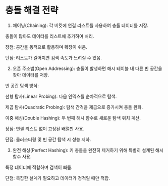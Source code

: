 # 충돌 해결 전략
1. 체이닝(Chaining):
각 버킷에 연결 리스트를 사용하여 충돌 데이터를 저장.

충돌이 많아도 데이터를 리스트에 추가하여 처리.

장점: 공간을 동적으로 활용하며 확장이 쉬움.

단점: 리스트가 길어지면 검색 속도가 느려질 수 있음.

2. 오픈 주소법(Open Addressing):
충돌이 발생하면 해시 테이블 내 다른 빈 공간을 찾아 데이터를 저장.

빈 공간 탐색 방식:

선형 탐사(Linear Probing): 다음 인덱스를 순차적으로 탐색.

제곱 탐사(Quadratic Probing): 탐색 간격을 제곱으로 증가시켜 충돌 완화.

이중 해싱(Double Hashing): 두 번째 해시 함수로 새로운 탐색 위치 계산.

장점: 연결 리스트 없이 고정된 배열만 사용.

단점: 클러스터링 및 빈 공간 탐색 시 성능 저하.

3. 완전 해싱(Perfect Hashing):
키 충돌을 완전히 제거하기 위해 특별히 설계된 해시 함수 사용.

특정 데이터에 적합하며 검색이 빠름.

단점: 복잡한 설계가 필요하고 데이터가 정적일 때만 적합.